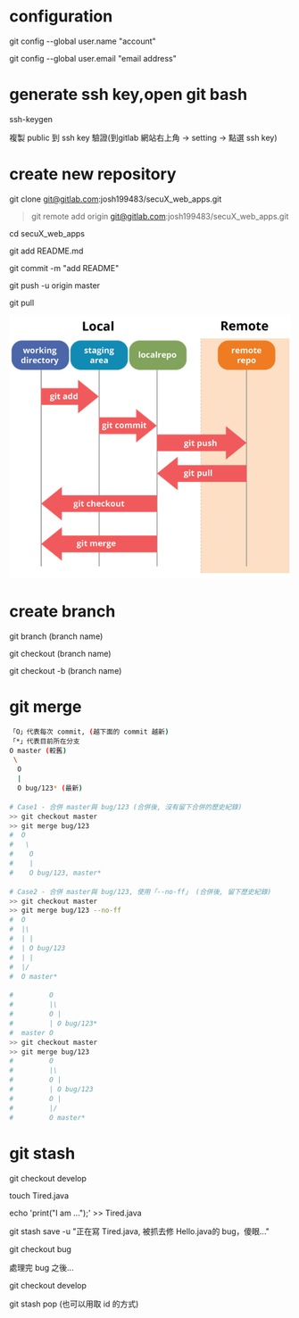 # configuration
git config --global user.name "account"

git config --global user.email "email address"

# generate ssh key,open git bash
ssh-keygen 

複製 public 到 ssh key 驗證(到gitlab 網站右上角 -> setting -> 點選 ssh key)

# create new repository
git clone git@gitlab.com:josh199483/secuX_web_apps.git

> git remote add origin git@gitlab.com:josh199483/secuX_web_apps.git

cd secuX_web_apps

git add README.md

git commit -m "add README"

git push -u origin master

git pull

![Alt text](./git-workflow.png)

# create branch
git branch (branch name)

git checkout (branch name)

git checkout -b (branch name)

# git merge
```bash
「O」代表每次 commit, (越下面的 commit 越新)
「*」代表目前所在分支
O master (較舊)
 \
  O 
  |
  O bug/123* (最新)

# Case1 - 合併 master與 bug/123 (合併後, 沒有留下合併的歷史紀錄)
>> git checkout master
>> git merge bug/123
#  O
#   \
#    O 
#    |
#    O bug/123, master*

# Case2 - 合併 master與 bug/123, 使用「--no-ff」 (合併後, 留下歷史紀錄)
>> git checkout master
>> git merge bug/123 --no-ff 
#  O
#  |\
#  | |
#  | O bug/123
#  | |
#  |/
#  O master*

#         O 
#         |\
#         O | 
#         | O bug/123*
#  master O
>> git checkout master
>> git merge bug/123
#         O 
#         |\
#         O | 
#         | O bug/123
#         O |
#         |/
#         O master*
```

# git stash
git checkout develop

touch Tired.java

echo 'print("I am ...");' >> Tired.java

git stash save -u "正在寫 Tired.java, 被抓去修 Hello.java的 bug，傻眼..."

git checkout bug

處理完 bug 之後...

git checkout develop

git stash pop (也可以用取 id 的方式)

